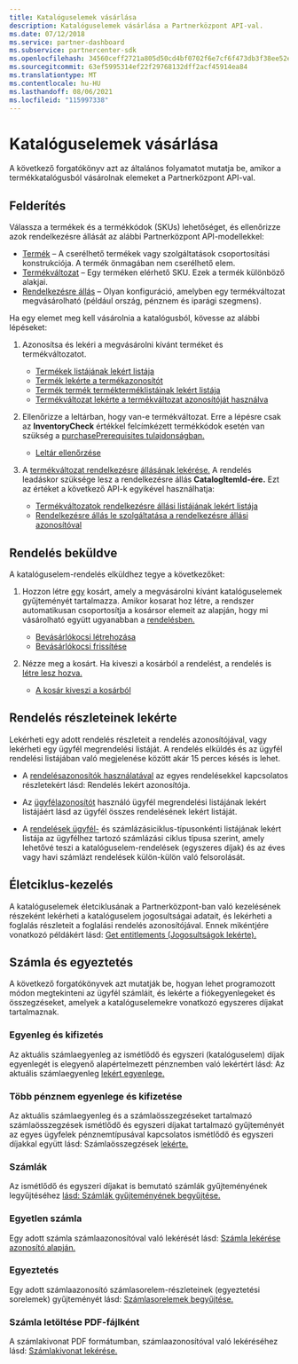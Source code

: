 ```yaml
---
title: Katalóguselemek vásárlása
description: Katalóguselemek vásárlása a Partnerközpont API-val.
ms.date: 07/12/2018
ms.service: partner-dashboard
ms.subservice: partnercenter-sdk
ms.openlocfilehash: 34560ceff2721a805d50cd4bf0702f6e7cf6f473db3f38ee52ea439b7355b786
ms.sourcegitcommit: 63ef5995314ef22f29768132dff2acf45914ea84
ms.translationtype: MT
ms.contentlocale: hu-HU
ms.lasthandoff: 08/06/2021
ms.locfileid: "115997338"
---
```

# <a name="purchase-catalog-items"></a>Katalóguselemek vásárlása

A következő forgatókönyv azt az általános folyamatot mutatja be, amikor a termékkatalógusból vásárolnak elemeket a Partnerközpont API-val.

## <a name="discovery"></a>Felderítés

Válassza a termékek és a termékkódok (SKUs) lehetőséget, és ellenőrizze azok rendelkezésre állását az alábbi Partnerközpont API-modellekkel:

- [Termék](product-resources.md#product) – A cserélhető termékek vagy szolgáltatások csoportosítási konstrukciója. A termék önmagában nem cserélhető elem.
- [Termékváltozat](product-resources.md#sku) – Egy terméken elérhető SKU. Ezek a termék különböző alakjai.
- [Rendelkezésre állás](product-resources.md#availability) – Olyan konfiguráció, amelyben egy termékváltozat megvásárolható (például ország, pénznem és iparági szegmens).

Ha egy elemet meg kell vásárolnia a katalógusból, kövesse az alábbi lépéseket:

1. Azonosítsa és lekéri a megvásárolni kívánt terméket és termékváltozatot.

   - [Termékek listájának lekért listája](get-a-list-of-products.md)
   - [Termék lekérte a termékazonosítót](get-a-product-by-id.md)
   - [Termék termék termékterméklistáinak lekért listája](get-a-list-of-skus-for-a-product.md)
   - [Termékváltozat lekérte a termékváltozat azonosítóját használva](get-a-sku-by-id.md)

2. Ellenőrizze a leltárban, hogy van-e termékváltozat. Erre a lépésre csak az **InventoryCheck** értékkel felcímkézett termékkódok esetén van szükség a [purchasePrerequisites tulajdonságban.](product-resources.md#sku)

   - [Leltár ellenőrzése](check-inventory.md)

3. A [termékváltozat rendelkezésre](product-resources.md#availability) [állásának lekérése.](product-resources.md#sku) A rendelés leadáskor szüksége lesz a rendelkezésre állás **CatalogItemId-ére.** Ezt az értéket a következő API-k egyikével használhatja:

   - [Termékváltozatok rendelkezésre állási listájának lekért listája](get-a-list-of-availabilities-for-a-sku.md)
   - [Rendelkezésre állás le szolgáltatása a rendelkezésre állási azonosítóval](get-an-availability-by-id.md)

## <a name="order-submission"></a>Rendelés beküldve

A katalóguselem-rendelés elküldhez tegye a következőket:

1. Hozzon létre [egy](cart-resources.md) kosárt, amely a megvásárolni kívánt katalóguselemek gyűjteményét tartalmazza. Amikor kosarat hoz [](cart-resources.md#cartlineitem) létre, a rendszer automatikusan csoportosítja a kosársor elemeit az alapján, hogy mi vásárolható együtt ugyanabban a [rendelésben.](order-resources.md)

   - [Bevásárlókocsi létrehozása](create-a-cart.md)
   - [Bevásárlókocsi frissítése](update-a-cart.md)

2. Nézze meg a kosárt. Ha kiveszi a kosárból a rendelést, a rendelés is [létre lesz hozva.](order-resources.md)

   - [A kosár kiveszi a kosárból](checkout-a-cart.md)

## <a name="get-order-details"></a>Rendelés részleteinek lekérte

Lekérheti egy adott rendelés részleteit a rendelés azonosítójával, vagy lekérheti egy ügyfél megrendelési listáját. A rendelés elküldés és az ügyfél rendelési listájában való megjelenése között akár 15 perces késés is lehet.

- A [rendelésazonosítók használatával](get-an-order-by-id.md) az egyes rendelésekkel kapcsolatos részletekért lásd: Rendelés lekért azonosítója.

- Az [ügyfélazonosítót](get-all-of-a-customer-s-orders.md) használó ügyfél megrendelési listájának lekért listájáért lásd az ügyfél összes rendelésének lekért listáját.

- A [rendelések ügyfél-](get-a-list-of-orders-by-customer-and-billing-cycle-type.md) és számlázásiciklus-típusonkénti listájának lekért [](product-resources.md#billingcycletype) listája az ügyfélhez tartozó számlázási ciklus típusa szerint, amely lehetővé teszi a katalóguselem-rendelések (egyszeres díjak) és az éves vagy havi számlázt rendelések külön-külön való felsorolását.

## <a name="lifecycle-management"></a>Életciklus-kezelés

A katalóguselemek életciklusának a Partnerközpont-ban való kezelésének részeként lekérheti a [](entitlement-resources.md)katalóguselem jogosultságai adatait, és lekérheti a foglalás részleteit a foglalási rendelés azonosítójával. Ennek mikéntjére vonatkozó példákért lásd: [Get entitlements (Jogosultságok lekérte).](get-a-collection-of-entitlements.md)   

## <a name="invoice-and-reconciliation"></a>Számla és egyeztetés

A következő forgatókönyvek azt mutatják be, hogyan [](invoice-resources.md)lehet programozott módon megtekinteni az ügyfél számláit, és lekérte a fiókegyenlegeket és összegzéseket, amelyek a katalóguselemekre vonatkozó egyszeres díjakat tartalmaznak.

### <a name="balance-and-payment"></a>Egyenleg és kifizetés

Az aktuális számlaegyenleg az ismétlődő és egyszeri (katalóguselem) díjak egyenlegét is elegyenő alapértelmezett pénznemben való lekértért lásd: Az aktuális számlaegyenleg [lekért egyenlege.](get-the-reseller-s-current-account-balance.md)

### <a name="multi-currency-balance-and-payment"></a>Több pénznem egyenlege és kifizetése

Az aktuális számlaegyenleg és a számlaösszegzéseket tartalmazó számlaösszegzések ismétlődő és egyszeri díjakat tartalmazó gyűjteményét az egyes ügyfelek pénznemtípusával kapcsolatos ismétlődő és egyszeri díjakkal együtt lásd: Számlaösszegzések [lekérte.](get-invoice-summaries.md)

### <a name="invoices"></a>Számlák

Az ismétlődő és egyszeri díjakat is bemutató számlák gyűjteményének legyűjtéséhez [lásd: Számlák gyűjteményének begyűjtése.](get-a-collection-of-invoices.md) 

### <a name="single-invoice"></a>Egyetlen számla

Egy adott számla számlaazonosítóval való lekérését lásd: [Számla lekérése azonosító alapján.](get-invoice-by-id.md)  

### <a name="reconciliation"></a>Egyeztetés

Egy adott számlaazonosító számlasorelem-részleteinek (egyeztetési sorelemek) gyűjteményét lásd: [Számlasorelemek begyűjtése.](get-invoiceline-items.md)  

### <a name="download-an-invoice-as-a-pdf"></a>Számla letöltése PDF-fájlként

A számlakivonat PDF formátumban, számlaazonosítóval való lekéréséhez lásd: [Számlakivonat lekérése.](get-invoice-statement.md)
